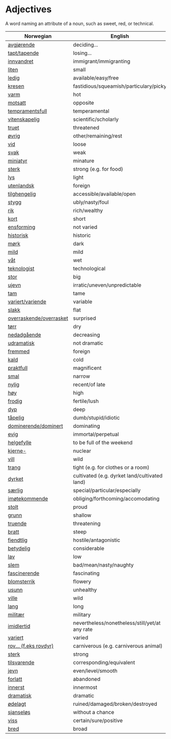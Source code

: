# Adjectives

A word naming an attribute of a noun, such as sweet, red, or technical.

| Norwegian | English |
| --- | --- |
| [avgjørende](https://www.ordnett.no/search?language=no&phrase=avgjørende) | deciding... |
| [tapt/tapende](https://www.ordnett.no/search?language=no&phrase=tapt/tapende) | losing... |
| [innvandret](https://www.ordnett.no/search?language=no&phrase=innvandret) | immigrant/immigranting |
| [liten](https://www.ordnett.no/search?language=no&phrase=liten) | small |
| [ledig](https://www.ordnett.no/search?language=no&phrase=ledig) | available/easy/free |
| [kresen](https://www.ordnett.no/search?language=no&phrase=kresen) | fastidious/squeamish/particulary/picky |
| [varm](https://www.ordnett.no/search?language=no&phrase=varm) | hot |
| [motsatt](https://www.ordnett.no/search?language=no&phrase=motsatt) | opposite |
| [tempramentsfull](https://www.ordnett.no/search?language=no&phrase=tempramentsfull) | temperamental |
| [vitenskapelig](https://www.ordnett.no/search?language=no&phrase=vitenskapelig) | scientific/scholarly |
| [truet](https://www.ordnett.no/search?language=no&phrase=truet) | threatened |
| [øvrig](https://www.ordnett.no/search?language=no&phrase=øvrig) | other/remaining/rest |
| [vid](https://www.ordnett.no/search?language=no&phrase=vid) | loose |
| [svak](https://www.ordnett.no/search?language=no&phrase=svak) | weak |
| [miniatyr](https://www.ordnett.no/search?language=no&phrase=miniatyr) | minature |
| [sterk](https://www.ordnett.no/search?language=no&phrase=sterk) | strong (e.g. for food) |
| [lys](https://www.ordnett.no/search?language=no&phrase=lys) | light |
| [utenlandsk](https://www.ordnett.no/search?language=no&phrase=utenlandsk) | foreign |
| [tilghengelig](https://www.ordnett.no/search?language=no&phrase=tilghengelig) | accessible/available/open |
| [stygg](https://www.ordnett.no/search?language=no&phrase=stygg) | ubly/nasty/foul |
| [rik](https://www.ordnett.no/search?language=no&phrase=rik) | rich/wealthy |
| [kort](https://www.ordnett.no/search?language=no&phrase=kort) | short |
| [ensforming](https://www.ordnett.no/search?language=no&phrase=ensforming) | not varied |
| [historisk](https://www.ordnett.no/search?language=no&phrase=historisk) | historic |
| [mørk](https://www.ordnett.no/search?language=no&phrase=mørk) | dark |
| [mild](https://www.ordnett.no/search?language=no&phrase=mild) | mild |
| [våt](https://www.ordnett.no/search?language=no&phrase=våt) | wet |
| [teknologist](https://www.ordnett.no/search?language=no&phrase=teknologist) | technological |
| [stor](https://www.ordnett.no/search?language=no&phrase=stor) | big |
| [ujevn](https://www.ordnett.no/search?language=no&phrase=ujevn) | irratic/uneven/unpredictable |
| [tam](https://www.ordnett.no/search?language=no&phrase=tam) | tame |
| [variert/variende](https://www.ordnett.no/search?language=no&phrase=variert/variende) | variable |
| [slakk](https://www.ordnett.no/search?language=no&phrase=slakk) | flat |
| [overraskende/overrasket](https://www.ordnett.no/search?language=no&phrase=overraskende/overrasket) | surprised |
| [tørr](https://www.ordnett.no/search?language=no&phrase=tørr) | dry |
| [nedadgående](https://www.ordnett.no/search?language=no&phrase=nedadgående) | decreasing |
| [udramatisk](https://www.ordnett.no/search?language=no&phrase=udramatisk) | not dramatic |
| [fremmed](https://www.ordnett.no/search?language=no&phrase=fremmed) | foreign |
| [kald](https://www.ordnett.no/search?language=no&phrase=kald) | cold |
| [praktfull](https://www.ordnett.no/search?language=no&phrase=praktfull) | magnificent |
| [smal](https://www.ordnett.no/search?language=no&phrase=smal) | narrow |
| [nylig](https://www.ordnett.no/search?language=no&phrase=nylig) | recent/of late |
| [høy](https://www.ordnett.no/search?language=no&phrase=høy) | high |
| [frodig](https://www.ordnett.no/search?language=no&phrase=frodig) | fertile/lush |
| [dyp](https://www.ordnett.no/search?language=no&phrase=dyp) | deep |
| [tåpelig](https://www.ordnett.no/search?language=no&phrase=tåpelig) | dumb/stupid/idiotic |
| [dominerende/dominert](https://www.ordnett.no/search?language=no&phrase=dominerende/dominert) | dominating |
| [evig](https://www.ordnett.no/search?language=no&phrase=evig) | immortal/perpetual |
| [helgefylle](https://www.ordnett.no/search?language=no&phrase=helgefylle) | to be full of the weekend |
| [kjerne-](https://www.ordnett.no/search?language=no&phrase=kjerne-) | nuclear |
| [vill](https://www.ordnett.no/search?language=no&phrase=vill) | wild |
| [trang](https://www.ordnett.no/search?language=no&phrase=trang) | tight (e.g. for clothes or a room) |
| [dyrket](https://www.ordnett.no/search?language=no&phrase=dyrket) | cultivated (e.g. dyrket land/cultivated land) |
| [særlig](https://www.ordnett.no/search?language=no&phrase=særlig) | special/particular/especially |
| [imøtekommende](https://www.ordnett.no/search?language=no&phrase=imøtekommende) | obliging/forthcoming/accomodating |
| [stolt](https://www.ordnett.no/search?language=no&phrase=stolt) | proud |
| [grunn](https://www.ordnett.no/search?language=no&phrase=grunn) | shallow |
| [truende](https://www.ordnett.no/search?language=no&phrase=truende) | threatening |
| [bratt](https://www.ordnett.no/search?language=no&phrase=bratt) | steep |
| [fiendtlig](https://www.ordnett.no/search?language=no&phrase=fiendtlig) | hostile/antagonistic |
| [betydelig](https://www.ordnett.no/search?language=no&phrase=betydelig) | considerable |
| [lav](https://www.ordnett.no/search?language=no&phrase=lav) | low |
| [slem](https://www.ordnett.no/search?language=no&phrase=slem) | bad/mean/nasty/naughty |
| [fascinerende](https://www.ordnett.no/search?language=no&phrase=fascinerende) | fascinating |
| [blomsterrik](https://www.ordnett.no/search?language=no&phrase=blomsterrik) | flowery |
| [usunn](https://www.ordnett.no/search?language=no&phrase=usunn) | unhealthy |
| [ville](https://www.ordnett.no/search?language=no&phrase=ville) | wild |
| [lang](https://www.ordnett.no/search?language=no&phrase=lang) | long |
| [militær](https://www.ordnett.no/search?language=no&phrase=militær) | military |
| [imidlertid](https://www.ordnett.no/search?language=no&phrase=imidlertid) | nevertheless/nonetheless/still/yet/at any rate |
| [variert](https://www.ordnett.no/search?language=no&phrase=variert) | varied |
| [rov... (f.eks rovdyr)](https://www.ordnett.no/search?language=no&phrase=rov...%20(f.eks%20rovdyr)) | carniverous (e.g. carniverous animal) |
| [sterk](https://www.ordnett.no/search?language=no&phrase=sterk) | strong |
| [tilsvarende](https://www.ordnett.no/search?language=no&phrase=tilsvarende) | corresponding/equivalent |
| [jevn](https://www.ordnett.no/search?language=no&phrase=jevn) | even/level/smooth |
| [forlatt](https://www.ordnett.no/search?language=no&phrase=forlatt) | abandoned |
| [innerst](https://www.ordnett.no/search?language=no&phrase=innerst) | innermost |
| [dramatisk](https://www.ordnett.no/search?language=no&phrase=dramatisk) | dramatic |
| [ødelagt](https://www.ordnett.no/search?language=no&phrase=ødelagt) | ruined/damaged/broken/destroyed |
| [sjanseløs](https://www.ordnett.no/search?language=no&phrase=sjanseløs) | without a chance |
| [viss](https://www.ordnett.no/search?language=no&phrase=viss) | certain/sure/positive |
| [bred](https://www.ordnett.no/search?language=no&phrase=bred) | broad |

